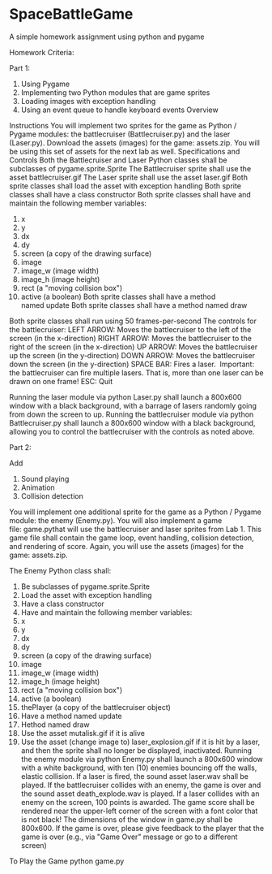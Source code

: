 SpaceBattleGame
===============

A simple homework assignment using python and pygame

Homework Criteria:

Part 1:

1. Using Pygame
2. Implementing two Python modules that are game sprites
3. Loading images with exception handling
4. Using an event queue to handle keyboard events
Overview

Instructions
You will implement two sprites for the game as Python / Pygame modules: the battlecruiser (Battlecruiser.py) and the laser (Laser.py).
Download the assets (images) for the game: assets.zip. You will be using this set of assets for the next lab as well.
Specifications and Controls
Both the Battlecruiser and Laser Python classes shall be subclasses of pygame.sprite.Sprite
The Battlecruiser sprite shall use the asset battlecruiser.gif
The Laser sprite shall use the asset laser.gif
Both sprite classes shall load the asset with exception handling
Both sprite classes shall have a class constructor
Both sprite classes shall have and maintain the following member variables:
1. x
2. y
3. dx
4. dy
5. screen (a copy of the drawing surface)
6. image
7. image_w (image width)
8. image_h (image height)
9. rect (a "moving collision box")
10. active (a boolean)
Both sprite classes shall have a method named update
Both sprite classes shall have a method named draw

Both sprite classes shall run using 50 frames-per-second
The controls for the battlecruiser:
LEFT ARROW: Moves the battlecruiser to the left of the screen (in the x-direction)
RIGHT ARROW: Moves the battlecruiser to the right of the screen (in the x-direction)
UP ARROW: Moves the battlecruiser up the screen (in the y-direction)
DOWN ARROW: Moves the battlecruiser down the screen (in the y-direction)
SPACE BAR: Fires a laser. 
Important: the battlecruiser can fire multiple lasers. That is, more than one laser can be drawn on one frame!
ESC: Quit

Running the laser module via python Laser.py shall launch a 800x600 window with a black background, with a barrage of lasers randomly going from down the screen to up.
Running the battlecruiser module via python Battlecruiser.py shall launch a 800x600 window with a black background, allowing you to control the battlecruiser with the controls as noted above.


Part 2:

Add
1. Sound playing
2. Animation
3. Collision detection

You will implement one additional sprite for the game as a Python / Pygame module: the enemy (Enemy.py). You will also implement a game file: game.pythat will use the battlecruiser and laser sprites from Lab 1. This game file shall contain the game loop, event handling, collision detection, and rendering of score.
Again, you will use the assets (images) for the game: assets.zip. 

The Enemy Python class shall:
1. Be subclasses of pygame.sprite.Sprite
2. Load the asset with exception handling
3. Have a class constructor
4. Have and maintain the following member variables:
1. x
2. y
3. dx
4. dy
5. screen (a copy of the drawing surface)
6. image
7. image_w (image width)
8. image_h (image height)
9. rect (a "moving collision box")
10. active (a boolean)
11. thePlayer (a copy of the battlecruiser object)
5. Have a method named update
6. Hethod named draw
7. Use the asset mutalisk.gif if it is alive
8. Use the asset (change image to) laser_explosion.gif if it is hit by a laser, and then the sprite shall no longer be displayed, inactivated.
Running the enemy module via python Enemy.py shall launch a 800x600 window with a white background, with ten (10) enemies bouncing off the walls, elastic collision.
If a laser is fired, the sound asset laser.wav shall be played.
If the battlecruiser collides with an enemy, the game is over and the sound asset death_explode.wav is played.
If a laser collides with an enemy on the screen, 100 points is awarded.
The game score shall be rendered near the upper-left corner of the screen with a font color that is not black!
The dimensions of the window in game.py shall be 800x600.
If the game is over, please give feedback to the player that the game is over (e.g., via "Game Over" message or go to a different screen)


To Play the Game
python game.py

